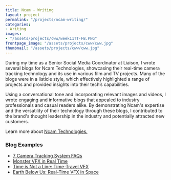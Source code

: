 ```yaml
---
title: Ncam - Writing
layout: project
permalink: "/projects/ncam-writing/"
categories:
- Writing
images:
- "/assets/projects/cww/week11TT-FB.PNG"
frontpage_image: "/assets/projects/cww/cww.jpg"
thumbnail: "/assets/projects/cww/cww.jpg"
---
```


During my time as a Senior Social Media Coordinator at Liaison, I wrote several blogs for Ncam Technologies, showcasing their real-time camera tracking technology and its use in various film and TV projects. Many of the blogs were in a listicle style, which effectively highlighted a range of projects and provided insights into their tech’s capabilities. 

Using a conversational tone and incorporating relevant images and videos, I wrote engaging and informative blogs that appealed to industry professionals and casual readers alike. By demonstrating Ncam's expertise and the versatility of their technology through these blogs, I contributed to the brand's thought leadership in the industry and potentially attracted new customers.

Learn more about <a target="_blank" href="https://www.ncam-tech.com/"> Ncam Technologies.</a>

<h3>Blog Examples</h3>
<ul class="proj-details">
    <li><a target="_blank" href="https://www.ncam-tech.com/7-camera-tracking-system-faqs/">7 Camera Tracking System FAQs</a></li>
    <li><a target="_blank" href="https://www.ncam-tech.com/monster-vfx-in-real-time/">Monster VFX in Real Time</a></li>
    <li><a target="_blank" href="https://www.ncam-tech.com/time-is-not-a-line-time-travel-vfx/">Time is Not a Line: Time-Travel VFX</a></li>
    <li><a target="_blank" href="https://www.ncam-tech.com/earth-below-us-realtime-vfx-in-space/">Earth Below Us: Real-Time VFX in Space</a></li>
</ul>
